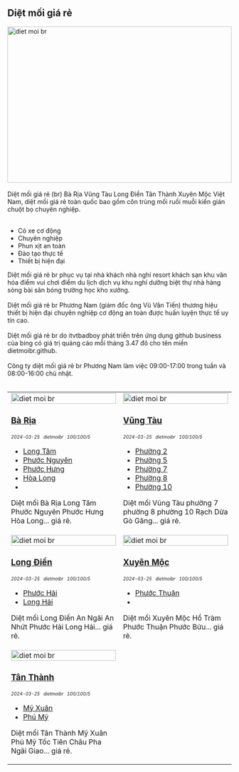 <div class="FAQPage Table">
	<div class="Question cssSelector" id="#diệt-mối-giá-rẻ">
		<h2 class="name">Diệt mối giá rẻ</h2>
		<div class="Answer">
			<div class="text">
				<img src="https://wiki.thuongmai.blog/images/dietmoi/dietmoire.jpg" width="100%" height="350px" alt="diet moi br"/><br><br>
				Diệt mối giá rẻ (br) Bà Rịa Vũng Tàu Long Điền Tân Thành Xuyên Mộc Việt Nam, diệt mối giá rẻ toàn quốc bao gồm côn trùng mối ruồi muỗi kiến gián chuột bọ chuyên nghiệp.<br><br>
				<ul>
					<li>Có xe cơ động</li>
					<li>Chuyên nghiệp</li>
					<li>Phun xịt an toàn</li>
					<li>Đào tạo thực tế</li>
					<li>Thiết bị hiện đại</li>
				</ul>
				Diệt mối giá rẻ br phục vụ tại nhà khách nhà nghỉ resort khách sạn khu văn hóa điểm vui chơi điểm du lịch dịch vụ khu nghỉ dưỡng biệt thự nhà hàng sòng bài sân bóng trường học kho xưởng.<br><br>
				Diệt mối giá rẻ br Phương Nam (giám đốc ông Vũ Văn Tiến) thương hiệu thiết bị hiện đại chuyên nghiệp cơ động an toàn được huấn luyện thực tế uy tín cao.<br><br>
				Diệt mối giá rẻ br do itvtbadboy phát triển trên ứng dụng github business của bing có giá trị quảng cáo mỗi tháng 3.47 đô cho tên miền dietmoibr.github.<br><br>
				Công ty diệt mối giá rẻ br Phương Nam làm việc 09:00-17:00 trong tuần và 08:00-16:00 chủ nhật.<br><br>
				<table style="width: 100%;">
					<tr>
						<td style="width: 50%;">
							<img class="image" src="https://wiki.thuongmai.blog/images/news/ba-ria.jpg" width="100%;" alt="diet moi br"/>
							<h3><a href="dietmoi/baria/diet-moi-ba-ria.md" title="diệt mối br" target="_blank">Bà Rịa</a></h3>
							<div style="font-size: 10px;"><i>2024-03-25</i> &nbsp; <i>dietmoibr</i> &nbsp; <i>100/100/5</i></div>
							<p>
								<ul>
									<li><a href="dietmoi/baria/diet-moi-long-tam.md" title="diệt mối br" target="_blank">Long Tâm</a></li>
									<li><a href="dietmoi/baria/diet-moi-phuoc-nguyen.md" title="diệt mối br" target="_blank">Phước Nguyên</a></li>
									<li><a href="dietmoi/baria/diet-moi-phuoc-hung.md" title="diệt mối br" target="_blank">Phước Hưng</a></li>
									<li><a href="dietmoi/baria/diet-moi-hoa-long.md" title="diệt mối br" target="_blank">Hòa Long</a></li>
									<li></li>
								</ul>
								Diệt mối Bà Rịa Long Tâm Phước Nguyên Phước Hưng Hòa Long... giá rẻ.
							</p>
						</td>
						<td style="width: 50%;">
							<img class="image" src="https://wiki.thuongmai.blog/images/news/vung-tau.jpg" width="100%;" alt="diet moi br"/>
							<h3><a href="dietmoi/vungtau/diet-moi-vung-tau.md" title="diệt mối br" target="_blank">Vũng Tàu</a></h3>
							<div style="font-size: 10px;"><i>2024-03-25</i> &nbsp; <i>dietmoibr</i> &nbsp; <i>100/100/5</i></div>
							<p>
								<ul>
									<li><a href="dietmoi/vungtau/diet-moi-p2.md" title="diệt mối br" target="_blank">Phường 2</a></li>
									<li><a href="dietmoi/vungtau/diet-moi-p5.md" title="diệt mối br" target="_blank">Phường 5</a></li>
									<li><a href="dietmoi/vungtau/diet-moi-p7.md" title="diệt mối br" target="_blank">Phường 7</a></li>
									<li><a href="dietmoi/vungtau/diet-moi-p8.md" title="diệt mối br" target="_blank">Phường 8</a></li>
									<li><a href="dietmoi/vungtau/diet-moi-p10.md" title="diệt mối br" target="_blank">Phường 10</a></li>
								</ul>
								Diệt mối Vũng Tàu phường 7 phường 8 phường 10 Rạch Dừa Gò Găng... giá rẻ.
							</p>
						</td>
					</tr>
					<tr>
						<td style="width: 50%;">
							<img class="image" src="https://wiki.thuongmai.blog/images/news/long-dien.jpg" width="100%;" alt="diet moi br"/>
							<h3><a href="dietmoi/longdien/diet-moi-long-dien.md" title="diệt mối br" target="_blank">Long Điền</a></h3>
							<div style="font-size: 10px;"><i>2024-03-25</i> &nbsp; <i>dietmoibr</i> &nbsp; <i>100/100/5</i></div>
							<p>
								<ul>
									<li><a href="dietmoi/longdien/diet-moi-phuoc-hai.md" title="diệt mối br" target="_blank">Phước Hải</a></li>
									<li><a href="dietmoi/longdien/diet-moi-long-hai.md" title="diệt mối br" target="_blank">Long Hải</a></li>
								</ul>
								Diệt mối Long Điền An Ngãi An Nhứt Phước Hải Long Hải... giá rẻ.
							</p>
						</td>
						<td style="width: 50%;">
							<img class="image" src="https://wiki.thuongmai.blog/images/news/xuyen-moc.jpg" width="100%;" alt="diet moi br"/>
							<h3><a href="dietmoi/xuyenmoc/diet-moi-xuyen-moc.md" title="diệt mối br" target="_blank">Xuyên Mộc</a></h3>
							<div style="font-size: 10px;"><i>2024-03-25</i> &nbsp; <i>dietmoibr</i> &nbsp; <i>100/100/5</i></div>
							<p>
								<ul>
									<li><a href="dietmoi/xuyenmoc/diet-moi-phuoc-thuan.md" title="diệt mối br" target="_blank">Phước Thuận</a></li>
									<li></li>
								</ul>
								Diệt mối Xuyên Mộc Hồ Tràm Phước Thuận Phước Bửu... giá rẻ.
							</p>
						</td>
					</tr>
					<tr>
						<td style="width: 50%;">
							<img class="image" src="https://wiki.thuongmai.blog/images/news/tan-thanh.jpg" width="100%;" alt="diet moi br"/>
							<h3><a href="dietmoi/tanthanh/diet-moi-tan-thanh.md" title="diệt mối br" target="_blank">Tân Thành</a></h3>
							<div style="font-size: 10px;"><i>2024-03-25</i> &nbsp; <i>dietmoibr</i> &nbsp; <i>100/100/5</i></div>
							<p>
								<ul>
									<li><a href="dietmoi/tanthanh/diet-moi-my-xuan.md" title="diệt mối br" target="_blank">Mỹ Xuân</a></li>
									<li><a href="dietmoi/tanthanh/diet-moi-phu-my.md" title="diệt mối br" target="_blank">Phú Mỹ</a></li>
								</ul>
								Diệt mối Tân Thành Mỹ Xuân Phú Mỹ Tốc Tiên Châu Pha Ngãi Giao... giá rẻ.
							</p>
						</td>
						<td style="width: 50%;"></td>
					</tr>
				</table>
			</div>
		</div>
	</div>
</div>
